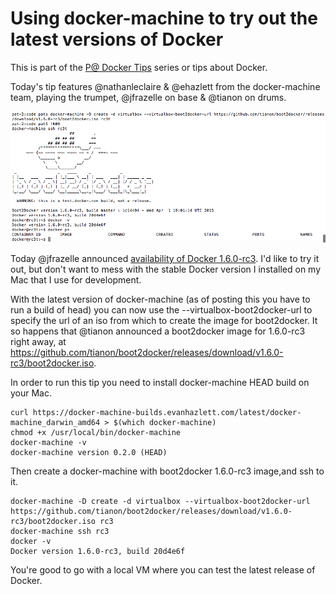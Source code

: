 # Using docker-machine to try out the latest versions of Docker

This is part of the [P@ Docker Tips](/README.md) series or tips about Docker.

Today's tip features @nathanleclaire & @ehazlett from the docker-machine team, playing the trumpet, @jfrazelle on base & @tianon on drums.

<img src="/img/tip1-docker-machine.png"/>

Today @jfrazelle announced [availability of Docker 1.6.0-rc3](https://groups.google.com/forum/#!topic/docker-dev/tc5zaVcSRrU). I'd like to try it out, but don't want to mess with the stable Docker version I installed on my Mac that I use for development. 

With the latest version of docker-machine (as of posting this you have to run a build of head) you can now use the --virtualbox-boot2docker-url to specify the url of an iso from which to create the image for boot2docker. It so happens that @tianon announced a boot2docker image for  1.6.0-rc3 right away, at https://github.com/tianon/boot2docker/releases/download/v1.6.0-rc3/boot2docker.iso.

In order to run this tip you need to install docker-machine HEAD build on your Mac.
```
curl https://docker-machine-builds.evanhazlett.com/latest/docker-machine_darwin_amd64 > $(which docker-machine)
chmod +x /usr/local/bin/docker-machine
docker-machine -v
docker-machine version 0.2.0 (HEAD)
```

Then create a docker-machine with boot2docker 1.6.0-rc3 image,and ssh to it.
```
docker-machine -D create -d virtualbox --virtualbox-boot2docker-url https://github.com/tianon/boot2docker/releases/download/v1.6.0-rc3/boot2docker.iso rc3
docker-machine ssh rc3
docker -v
Docker version 1.6.0-rc3, build 20d4e6f
```

You're good to go with a local VM where you can test the latest release of Docker.
